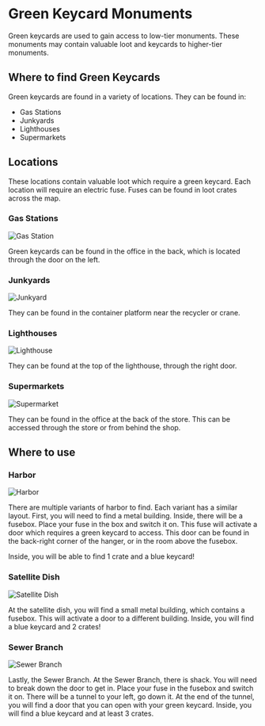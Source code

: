 # Green Keycard Monuments

Green keycards are used to gain access to low-tier monuments. These monuments may contain valuable loot and keycards to higher-tier monuments.

## Where to find Green Keycards

Green keycards are found in a variety of locations. They can be found in:
- Gas Stations
- Junkyards
- Lighthouses
- Supermarkets

## Locations

These locations contain valuable loot which require a green keycard. Each location will require an electric fuse. Fuses can be found in loot crates across the map.

### Gas Stations
![Gas Station](https://articles.rustyoperations.net/forums/monument-puzzle-tutorial/green-monument-gas-station.jpg)

Green keycards can be found in the office in the back, which is located through the door on the left.

### Junkyards
![Junkyard](https://articles.rustyoperations.net/forums/monument-puzzle-tutorial/green-monument-junkyard.jpg)

They can be found in the container platform near the recycler or crane.

### Lighthouses
![Lighthouse](https://articles.rustyoperations.net/forums/monument-puzzle-tutorial/green-monument-lighthouse.jpg)

They can be found at the top of the lighthouse, through the right door.

### Supermarkets
![Supermarket](https://articles.rustyoperations.net/forums/monument-puzzle-tutorial/green-monument-supermarket.jpg)

They can be found in the office at the back of the store. This can be accessed through the store or from behind the shop.

## Where to use

### Harbor
![Harbor](https://articles.rustyoperations.net/forums/monument-puzzle-tutorial/green-monument-harbor.jpg)

There are multiple variants of harbor to find. Each variant has a similar layout. First, you will need to find a metal building. Inside, there will be a fusebox. Place your fuse in the box and switch it on. This fuse will activate a door which requires a green keycard to access. This door can be found in the back-right corner of the hanger, or in the room above the fusebox.

Inside, you will be able to find 1 crate and a blue keycard!

### Satellite Dish
![Satellite Dish](https://articles.rustyoperations.net/forums/monument-puzzle-tutorial/green-monument-satellite-dish.jpg)

At the satellite dish, you will find a small metal building, which contains a fusebox. This will activate a door to a different building. Inside, you will find a blue keycard and 2 crates! 

### Sewer Branch
![Sewer Branch](https://articles.rustyoperations.net/forums/monument-puzzle-tutorial/green-monument-sewer.jpg)

Lastly, the Sewer Branch. At the Sewer Branch, there is shack. You will need to break down the door to get in. Place your fuse in the fusebox and switch it on. There will be a tunnel to your left, go down it. At the end of the tunnel, you will find a door that you can open with your green keycard. Inside, you will find a blue keycard and at least 3 crates.